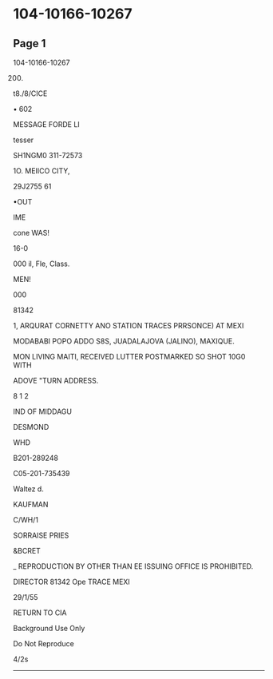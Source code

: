 # 104-10166-10267

## Page 1

104-10166-10267

200.

t8./8/CICE

• 602

MESSAGE FORDE LI

tesser

SH1NGM0 311-72573

1O. MEIICO CITY,

29J2755 61

•OUT

IME

cone WAS!

16-0

000 il, Fle, Class.

MEN!

000

81342

1, ARQURAT CORNETTY ANO STATION TRACES PRRSONCE) AT MEXI

MODABABI POPO ADDO S8S, JUADALAJOVA (JALINO), MAXIQUE.

MON LIVING MAITI, RECEIVED LUTTER POSTMARKED SO SHOT 10G0 WITH

ADOVE "TURN ADDRESS.

8 1 2

IND OF MIDDAGU

DESMOND

WHD

B201-289248

C05-201-735439

Waltez d.

KAUFMAN

C/WH/1

SORRAISE PRIES

&BCRET

_ REPRODUCTION BY OTHER THAN EE ISSUING OFFICE IS PROHIBITED.

DIRECTOR 81342 Ope TRACE MEXI

29/1/55

RETURN TO CIA

Background Use Only

Do Not Reproduce

4/2s

---

